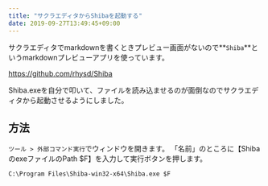 ```yaml
---
title: "サクラエディタからShibaを起動する"
date: 2019-09-27T13:49:45+09:00
---
```


サクラエディタでmarkdownを書くときプレビュー画面がないので**`Shiba`**というmarkdownプレビューアプリを使っています。

https://github.com/rhysd/Shiba

Shiba.exeを自分で叩いて、ファイルを読み込ませるのが面倒なのでサクラエディタから起動させるようにしました。

## 方法
`ツール > 外部コマンド実行`でウィンドウを開きます。
「名前」のところに【ShibaのexeファイルのPath $F】を入力して実行ボタンを押します。

```
C:\Program Files\Shiba-win32-x64\Shiba.exe $F
```
